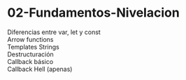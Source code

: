 # 02-Fundamentos-Nivelacion

Diferencias entre var, let y const  
Arrow functions  
Templates Strings  
Destructuración  
Callback básico  
Callback Hell (apenas)  
